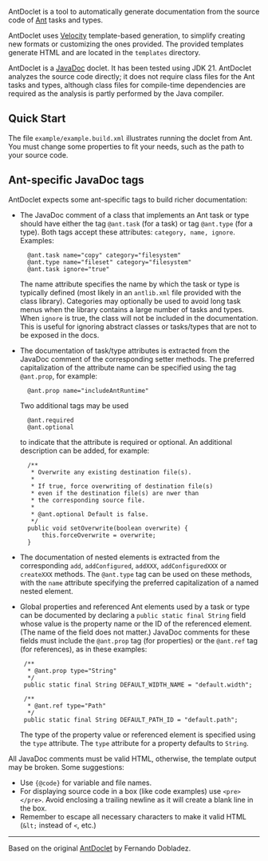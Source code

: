
AntDoclet is a tool to automatically generate documentation from the source code of
[Ant](https://ant.apache.org) tasks and types.

AntDoclet uses [Velocity](https://velocity.apache.org/) template-based generation, to
simplify creating new formats or customizing the ones provided.  The provided
templates generate HTML and are located in the
`templates` directory.

AntDoclet is a [JavaDoc](https://docs.oracle.com/en/java/javase/21/javadoc) doclet.
It has been tested using JDK 21.
AntDoclet analyzes the source code directly; it does not require
class files for the Ant tasks and types, although class files for
compile-time dependencies are
required as the analysis is partly performed by the Java compiler.


Quick Start
-----------

The file `example/example.build.xml` illustrates running the doclet from
Ant. You must change some properties to fit your needs, such as the path to
your source code.


Ant-specific JavaDoc tags
-------------------------

AntDoclet expects some ant-specific tags to build richer documentation:

* The JavaDoc comment of a class that implements an Ant task or type
  should have either the tag `@ant.task`
  (for a task) or tag `@ant.type` (for a type).
  Both tags accept these attributes: `category, name, ignore`. Examples:

        @ant.task name="copy" category="filesystem"
        @ant.type name="fileset" category="filesystem"
        @ant.task ignore="true"
  The name attribute specifies the name by which the task or type is typically defined
  (most likely in an `antlib.xml` file provided with the class library).
  Categories may optionally be used to avoid long task menus when the library
  contains a large number of tasks and types.
  When `ignore` is true, the class will not be included in the
  documentation. This is useful for ignoring abstract classes or
  tasks/types that are not to be exposed in the docs.

* The documentation of task/type attributes is extracted from the JavaDoc comment of the
  corresponding
  setter methods. The preferred capitalization of the attribute name can be specified using
  the tag `@ant.prop`, for example:
  
        @ant.prop name="includeAntRuntime"

  Two additional tags may be used

        @ant.required 
        @ant.optional

  to indicate that the attribute is required or optional. An additional description can
  be added, for example:

        /**
         * Overwrite any existing destination file(s).
         *
         * If true, force overwriting of destination file(s)
         * even if the destination file(s) are nwer than
         * the corresponding source file.
         *
         * @ant.optional Default is false.
         */
        public void setOverwrite(boolean overwrite) {
            this.forceOverwrite = overwrite;
        }

 * The documentation of nested elements is extracted from the corresponding `add`,
   `addConfigured`, `addXXX`, `addConfiguredXXX` or `createXXX` methods.
   The `@ant.type` tag can be used on these methods, with the `name` attribute
   specifying the preferred capitalization of a named nested element.

 * Global properties and referenced Ant elements used by a task or type can be documented by
   declaring a `public static final String` field whose value is the property name or the
   ID of the referenced element. (The name of the field does not matter.)
   JavaDoc comments for these fields must include
   the `@ant.prop` tag (for properties) or the `@ant.ref` tag (for references),
   as in these examples:
 
        /**
         * @ant.prop type="String"
         */
        public static final String DEFAULT_WIDTH_NAME = "default.width";

        /**
         * @ant.ref type="Path"
         */
        public static final String DEFAULT_PATH_ID = "default.path";

   The type of the property value or referenced element is specified using the `type` attribute.
   The `type` attribute for a property defaults to `String`.

All JavaDoc comments must be valid HTML, otherwise, the template
output may be broken. Some suggestions:

* Use `{@code}` for variable and file names.
* For displaying source code in a box (like code examples) use
  `<pre> </pre>`. Avoid enclosing a trailing newline as it will create a blank line in the box.
* Remember to escape all necessary characters to make it valid HTML (`&lt;` instead of `<`, etc.)

<hr>

Based on the original [AntDoclet](https://github.com/dobladez/antdocle) by Fernando Dobladez.
